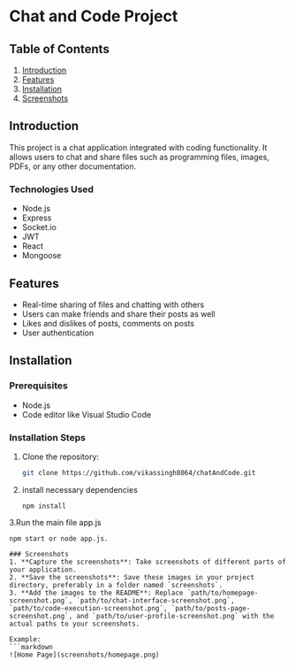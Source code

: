 # Chat and Code Project

## Table of Contents
1. [Introduction](#introduction)
2. [Features](#features)
3. [Installation](#installation)
4. [Screenshots](#screenshots)

## Introduction
This project is a chat application integrated with coding functionality. It allows users to chat and share files such as programming files, images, PDFs, or any other documentation.

### Technologies Used
- Node.js
- Express
- Socket.io
- JWT
- React
- Mongoose

## Features
- Real-time sharing of files and chatting with others
- Users can make friends and share their posts as well
- Likes and dislikes of posts, comments on posts
- User authentication

## Installation
### Prerequisites
- Node.js
- Code editor like Visual Studio Code

### Installation Steps
1. Clone the repository:
   ```sh
   git clone https://github.com/vikassingh8064/chatAndCode.git
   
2. install necessary dependencies
   ```
   npm install

3.Run the main file app.js
   ```
   npm start or node app.js.

### Screenshots
1. **Capture the screenshots**: Take screenshots of different parts of your application.
2. **Save the screenshots**: Save these images in your project directory, preferably in a folder named `screenshots`.
3. **Add the images to the README**: Replace `path/to/homepage-screenshot.png`, `path/to/chat-interface-screenshot.png`, `path/to/code-execution-screenshot.png`, `path/to/posts-page-screenshot.png`, and `path/to/user-profile-screenshot.png` with the actual paths to your screenshots.

Example:
```markdown
![Home Page](screenshots/homepage.png)
